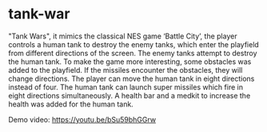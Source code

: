 # tank-war
"Tank Wars", it mimics the classical NES game ‘Battle City’, the player controls a human tank to destroy the enemy tanks, which enter the playfield from different directions of the screen. The enemy tanks attempt to destroy the human tank. To make the game more interesting, some obstacles was added to the playfield. If the missiles encounter the obstacles, they will change directions. The player can move the human tank in eight directions instead of four. The human tank can launch super missiles which fire in eight directions simultaneously. A health bar and a medkit to increase the health was added for the human tank.

Demo video: https://youtu.be/bSu59bhGGrw
